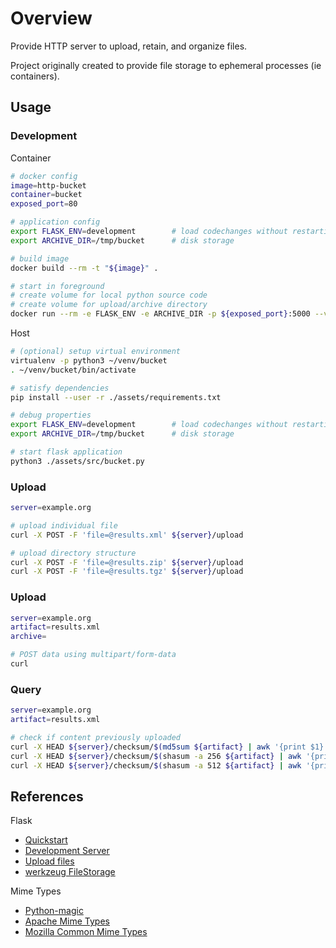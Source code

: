 # Overview

Provide HTTP server to upload, retain, and organize files.

Project originally created to provide file storage to ephemeral processes (ie containers).

## Usage

### Development

Container

```bash
# docker config
image=http-bucket
container=bucket
exposed_port=80

# application config
export FLASK_ENV=development        # load codechanges without restarting server
export ARCHIVE_DIR=/tmp/bucket      # disk storage

# build image
docker build --rm -t "${image}" .

# start in foreground
# create volume for local python source code
# create volume for upload/archive directory
docker run --rm -e FLASK_ENV -e ARCHIVE_DIR -p ${exposed_port}:5000 --volume $(pwd)/assets/src/:/app --volume ${ARCHIVE_DIR}:${ARCHIVE_DIR} --name ${container} ${image}
```

Host

```bash
# (optional) setup virtual environment
virtualenv -p python3 ~/venv/bucket
. ~/venv/bucket/bin/activate

# satisfy dependencies
pip install --user -r ./assets/requirements.txt

# debug properties
export FLASK_ENV=development        # load codechanges without restarting server
export ARCHIVE_DIR=/tmp/bucket      # disk storage

# start flask application
python3 ./assets/src/bucket.py
```

### Upload

```bash
server=example.org

# upload individual file
curl -X POST -F 'file=@results.xml' ${server}/upload

# upload directory structure
curl -X POST -F 'file=@results.zip' ${server}/upload
curl -X POST -F 'file=@results.tgz' ${server}/upload
```

### Upload 

```bash
server=example.org
artifact=results.xml
archive=

# POST data using multipart/form-data
curl 
```

### Query

```bash
server=example.org
artifact=results.xml

# check if content previously uploaded
curl -X HEAD ${server}/checksum/$(md5sum ${artifact} | awk '{print $1}')
curl -X HEAD ${server}/checksum/$(shasum -a 256 ${artifact} | awk '{print $1}')
curl -X HEAD ${server}/checksum/$(shasum -a 512 ${artifact} | awk '{print $1}')
```

## References

Flask

* [Quickstart](https://flask.palletsprojects.com/en/1.1.x/quickstart/#quickstart)
* [Development Server](https://flask.palletsprojects.com/en/1.1.x/server/#server)
* [Upload files](https://flask.palletsprojects.com/en/1.1.x/patterns/fileuploads/)
* [werkzeug FileStorage](https://werkzeug.palletsprojects.com/en/1.0.x/datastructures/#werkzeug.datastructures.FileStorage)

Mime Types

* [Python-magic](https://github.com/ahupp/python-magic)
* [Apache Mime Types](https://svn.apache.org/repos/asf/httpd/httpd/trunk/docs/conf/mime.types)
* [Mozilla Common Mime Types](https://developer.mozilla.org/en-US/docs/Web/HTTP/Basics_of_HTTP/MIME_types/Common_types)